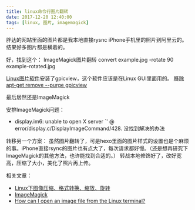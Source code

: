 ```yaml
---
title: linux命令行图片翻转
date: 2017-12-20 12:40:00
tags: [linux, 图片, imagemagick]
---
```

胖达的网站里面的图片都是我本地直接rysnc iPhone手机里的照片到阿里云的。
结果好多图片都是横着的。

好，找到这个：
ImageMagick图片翻转
convert example.jpg -rotate 90 example-rotated.jpg

[Linux图片软件](https://linux.cn/article-21-1.html)安装了gpicview，这个软件应该是在Linux GUI里面用的。
[移除 apt-get remove --purge gpicview](http://blog.csdn.net/get_set/article/details/51276609)

最后居然还是ImageMagick

安排ImageMagick问题：
- display.im6: unable to open X server `' @ error/display.c/DisplayImageCommand/428. 没找到解决的办法

转移另一个方案：
虽然图片翻转了，可是hexo里面的图片样式的设置也是个麻烦的事。iPhone直接rsync的图片也有点大了，每次请求都好慢。（还是想再研究下ImageMagick的其他方法，也许能找到合适的。）
转战本地修饰好了，改好宽高，压缩了大小，美化了照片再上传。

相关文章：
- [Linux下图像压缩、格式转换、缩放、旋转](http://blog.csdn.net/zrools/article/details/51347471)
- [ImageMagick](https://www.imagemagick.org/script/index.php)
- [How can I open an image file from the Linux terminal?](https://www.computerhope.com/issues/ch001720.htm)